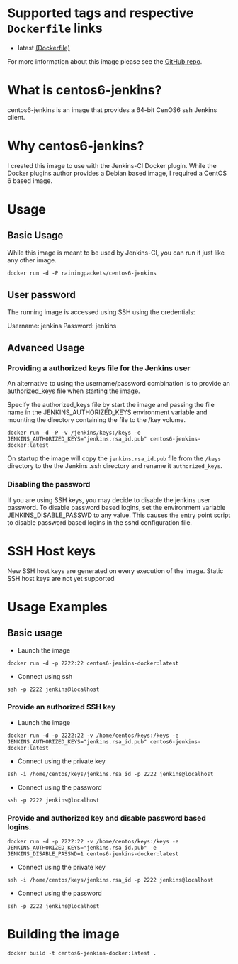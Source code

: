 # Supported tags and respective `Dockerfile` links

- latest [(Dockerfile)](https://github.com/dfilion/centos6-jenkins-docker/blob/master/Dockerfile)

For more information about this image please see the [GitHub repo](https://github.com/dfilion/centos6-jenkins-docker).

# What is centos6-jenkins?

centos6-jenkins is an image that provides a 64-bit CenOS6 ssh Jenkins client.

# Why centos6-jenkins?

I created this image to use with the Jenkins-CI Docker plugin.  While the 
Docker plugins author provides a Debian based image, I required a CentOS 6 based image.

# Usage

## Basic Usage
While this image is meant to be used by Jenkins-CI, you can run it just like any
other image.

```
docker run -d -P rainingpackets/centos6-jenkins
```

## User password
The running image is accessed using SSH using the credentials:

Username: jenkins
Password: jenkins

## Advanced Usage

### Providing a authorized keys file for the Jenkins user
An alternative to using the username/password combination is to provide an 
authorized_keys file when starting the image.

Specify the authorized_keys file by start the image and passing the file name
in the JENKINS_AUTHORIZED_KEYS environment variable and mounting the directory
containing the file to the /key volume.
```
docker run -d -P -v /jenkins/keys:/keys -e JENKINS_AUTHORIZED_KEYS="jenkins.rsa_id.pub" centos6-jenkins-docker:latest
```
On startup the image will copy the `jenkins.rsa_id.pub` file from the `/keys` directory to the the Jenkins .ssh directory
and rename it `authorized_keys`.

### Disabling the password
If you are using SSH keys, you may decide to disable the jenkins user password.
To disable password based logins, set the environment variable JENKINS_DISABLE_PASSWD
to any value. This causes the entry point script to disable password based
logins in the sshd configuration file.


# SSH Host keys
New SSH host keys are generated on every execution of the image.
Static SSH host keys are not yet supported


# Usage Examples

## Basic usage

* Launch the image
```
docker run -d -p 2222:22 centos6-jenkins-docker:latest
```
* Connect using ssh
```
ssh -p 2222 jenkins@localhost
```

### Provide an authorized SSH key
* Launch the image
```
docker run -d -p 2222:22 -v /home/centos/keys:/keys -e JENKINS_AUTHORIZED_KEYS="jenkins.rsa_id.pub" centos6-jenkins-docker:latest
```
* Connect using the private key
```
ssh -i /home/centos/keys/jenkins.rsa_id -p 2222 jenkins@localhost
```
* Connect using the password
```
ssh -p 2222 jenkins@localhost
```

### Provide and authorized key and disable password based logins.
```
docker run -d -p 2222:22 -v /home/centos/keys:/keys -e JENKINS_AUTHORIZED_KEYS="jenkins.rsa_id.pub" -e JENKINS_DISABLE_PASSWD=1 centos6-jenkins-docker:latest
```
* Connect using the private key
```
ssh -i /home/centos/keys/jenkins.rsa_id -p 2222 jenkins@localhost
```
* Connect using the password
```
ssh -p 2222 jenkins@localhost
```



# Building the image
```
docker build -t centos6-jenkins-docker:latest .
```






